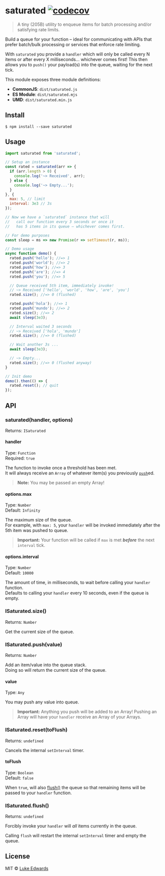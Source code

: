 # saturated [![codecov](https://badgen.now.sh/codecov/c/github/lukeed/saturated)](https://codecov.io/gh/lukeed/saturated)

> A tiny (205B) utility to enqueue items for batch processing and/or satisfying rate limits.

Build a queue for your function – ideal for communicating with APIs that prefer batch/bulk processing or services that enforce rate limiting.

With `saturated` you provide a `handler` which will only be called every N items or after every X milliseconds... whichever comes first! This then allows you to `push()` your payload(s) into the queue, waiting for the next tick.

This module exposes three module definitions:

* **CommonJS**: `dist/saturated.js`
* **ES Module**: `dist/saturated.mjs`
* **UMD**: `dist/saturated.min.js`


## Install

```
$ npm install --save saturated
```


## Usage

```js
import saturated from 'saturated';

// Setup an instance
const rated = saturated(arr => {
  if (arr.length > 0) {
    console.log('~> Received', arr);
  } else {
    console.log('~> Empty...');
  }
}, {
  max: 5, // limit
  interval: 3e3 // 3s
});

// Now we have a `saturated` instance that will
//   call our function every 3 seconds or once it
//   has 5 items in its queue – whichever comes first.

// For demo purposes
const sleep = ms => new Promise(r => setTimeout(r, ms));

// Demo usage
async function demo() {
  rated.push('hello'); //=> 1
  rated.push('world'); //=> 2
  rated.push('how'); //=> 3
  rated.push('are'); //=> 4
  rated.push('you'); //=> 5

  // Queue received 5th item, immediately invoke!
  // ~> Received ['hello', 'world', 'how', 'are', 'you']
  rated.size(); //=> 0 (flushed)

  rated.push('hola'); //=> 1
  rated.push('mundo'); //=> 2
  rated.size(); //=> 2
  await sleep(3e3);

  // Interval waited 3 seconds
  // ~> Received ['hola', 'mundo']
  rated.size(); //=> 0 (flushed)

  // Wait another 3s ...
  await sleep(3e3);

  // ~> Empty...
  rated.size(); //=> 0 (flushed anyway)
}

// Init demo
demo().then(() => {
  rated.reset(); // quit
});
```


## API

### saturated(handler, options)
Returns: `ISaturated`

#### handler
Type: `Function`<br>
Required: `true`

The function to invoke once a threshold has been met.<br>
It will always receive an `Array` of whatever item(s) you previously [`push`]()ed.

> **Note:** You may be passed an empty Array!

#### options.max
Type: `Number`<br>
Default: `Infinity`

The maximum size of the queue.<br>
For example, with `max: 5`, your `handler` will be invoked immediately after the 5th item was pushed to queue.

> **Important:** Your function will be called if `max` is met ***before*** the next `interval` tick.

#### options.interval
Type: `Number`<br>
Default: `10000`

The amount of time, in milliseconds, to wait before calling your `handler` function.<br>
Defaults to calling your `handler` every 10 seconds, even if the queue is empty.


### ISaturated.size()
Returns: `Number`

Get the current size of the queue.


### ISaturated.push(value)
Returns: `Number`

Add an item/value into the queue stack.<br>
Doing so will return the current size of the queue.

#### value
Type: `Any`

You may push any value into queue.

> **Important:** Anything you push will be added to an Array!
> Pushing an Array will have your `handler` receive an Array of your Arrays.


### ISaturated.reset(toFlush)
Returns: `undefined`

Cancels the internal `setInterval` timer.

#### toFlush
Type: `Boolean`<br>
Default: `false`

When `true`, will also [flush()]() the queue so that remaining items will be passed to your `handler` function.


### ISaturated.flush()
Returns: `undefined`

Forcibly invoke your `handler` will _all_ items currently in the queue.

Calling `flush` will restart the internal `setInterval` timer and empty the queue.


## License

MIT © [Luke Edwards](https://lukeed.com)
